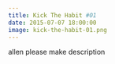 ```yaml
---
title: Kick The Habit #01
date: 2015-07-07 18:00:00
image: kick-the-habit-01.png
---
```

allen please make description